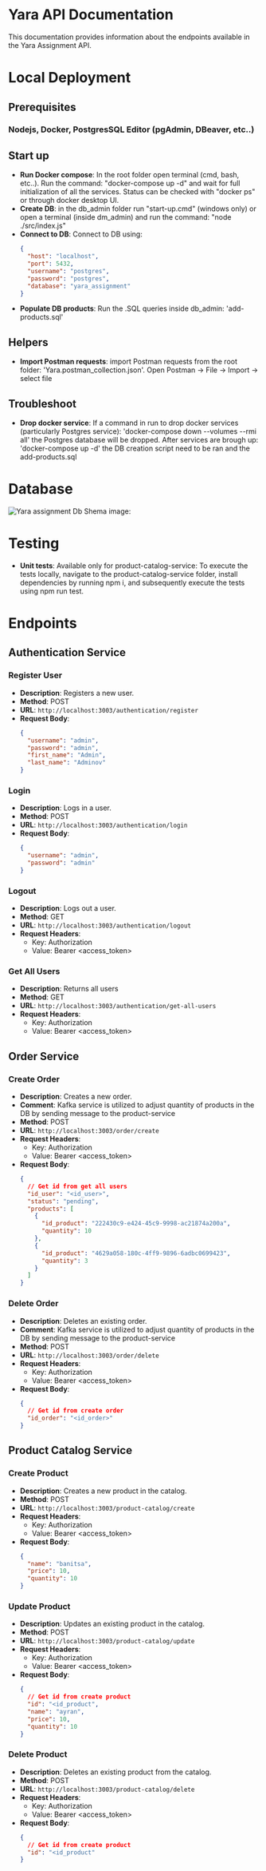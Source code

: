 # Yara API Documentation

This documentation provides information about the endpoints available in the Yara Assignment API.

# Local Deployment

## Prerequisites

### Nodejs, Docker, PostgresSQL Editor (pgAdmin, DBeaver, etc..)

## Start up

- **Run Docker compose**: In the root folder open terminal (cmd, bash, etc..). Run the command: "docker-compose up -d" and wait for full initialization of all the services. Status can be checked with "docker ps" or through docker desktop UI.
- **Create DB**: in the db_admin folder run "start-up.cmd" (windows only) or open a terminal (inside dm_admin) and run the command: "node ./src/index.js"
- **Connect to DB**: Connect to DB using:
  ```json
  {
    "host": "localhost",
    "port": 5432,
    "username": "postgres",
    "password": "postgres",
    "database": "yara_assignment"
  }
  ```
- **Populate DB products**: Run the .SQL queries inside db_admin: 'add-products.sql'

## Helpers

- **Import Postman requests**: import Postman requests from the root folder: 'Yara.postman_collection.json'. Open Postman -> File -> Import -> select file

## Troubleshoot

- **Drop docker service**: If a command in run to drop docker services (particularly Postgres service): 'docker-compose down --volumes --rmi all' the Postgres database will be dropped. After services are brough up: 'docker-compose up -d' the DB creation script need to be ran and the add-products.sql

# Database

![Yara assignment Db Shema image:](https://github.com/statichobanov/hidden-repository/blob/bf1a883f04cfdaf9430ae7aaee4eaf6ee30f13be/db_admin/db_scema/db_diagram.png "yara_assignment Db shema")

# Testing

- **Unit tests**: Available only for product-catalog-service: To execute the tests locally, navigate to the product-catalog-service folder, install dependencies by running npm i, and subsequently execute the tests using npm run test.

# Endpoints

## Authentication Service

### Register User

- **Description**: Registers a new user.
- **Method**: POST
- **URL**: `http://localhost:3003/authentication/register`
- **Request Body**:
  ```json
  {
    "username": "admin",
    "password": "admin",
    "first_name": "Admin",
    "last_name": "Adminov"
  }
  ```

### Login

- **Description**: Logs in a user.
- **Method**: POST
- **URL**: `http://localhost:3003/authentication/login`
- **Request Body**:
  ```json
  {
    "username": "admin",
    "password": "admin"
  }
  ```

### Logout

- **Description**: Logs out a user.
- **Method**: GET
- **URL**: `http://localhost:3003/authentication/logout`
- **Request Headers**:
  - Key: Authorization
  - Value: Bearer \<access_token>

### Get All Users

- **Description**: Returns all users
- **Method**: GET
- **URL**: `http://localhost:3003/authentication/get-all-users`
- **Request Headers**:
  - Key: Authorization
  - Value: Bearer \<access_token>

## Order Service

### Create Order

- **Description**: Creates a new order.
- **Comment**: Kafka service is utilized to adjust quantity of products in the DB by sending message to the product-service
- **Method**: POST
- **URL**: `http://localhost:3003/order/create`
- **Request Headers**:
  - Key: Authorization
  - Value: Bearer \<access_token>
- **Request Body**:
  ```json
  {
    // Get id from get all users
    "id_user": "<id_user>",
    "status": "pending",
    "products": [
      {
        "id_product": "222430c9-e424-45c9-9998-ac21874a200a",
        "quantity": 10
      },
      {
        "id_product": "4629a058-180c-4ff9-9896-6adbc0699423",
        "quantity": 3
      }
    ]
  }
  ```

### Delete Order

- **Description**: Deletes an existing order.
- **Comment**: Kafka service is utilized to adjust quantity of products in the DB by sending message to the product-service
- **Method**: POST
- **URL**: `http://localhost:3003/order/delete`
- **Request Headers**:
  - Key: Authorization
  - Value: Bearer \<access_token>
- **Request Body**:
  ```json
  {
    // Get id from create order
    "id_order": "<id_order>"
  }
  ```

## Product Catalog Service

### Create Product

- **Description**: Creates a new product in the catalog.
- **Method**: POST
- **URL**: `http://localhost:3003/product-catalog/create`
- **Request Headers**:
  - Key: Authorization
  - Value: Bearer \<access_token>
- **Request Body**:
  ```json
  {
    "name": "banitsa",
    "price": 10,
    "quantity": 10
  }
  ```

### Update Product

- **Description**: Updates an existing product in the catalog.
- **Method**: POST
- **URL**: `http://localhost:3003/product-catalog/update`
- **Request Headers**:
  - Key: Authorization
  - Value: Bearer \<access_token>
- **Request Body**:
  ```json
  {
    // Get id from create product
    "id": "<id_product",
    "name": "ayran",
    "price": 10,
    "quantity": 10
  }
  ```

### Delete Product

- **Description**: Deletes an existing product from the catalog.
- **Method**: POST
- **URL**: `http://localhost:3003/product-catalog/delete`
- **Request Headers**:
  - Key: Authorization
  - Value: Bearer \<access_token>
- **Request Body**:
  ```json
  {
    // Get id from create product
    "id": "<id_product"
  }
  ```
